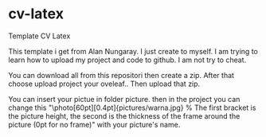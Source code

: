 # cv-latex
Template CV Latex

This template i get from Alan Nungaray.
I just create to myself.
I am trying to learn how to upload my project and code to github.
I am not try to cheat.

You can download all from this repositori
then create a zip.
After that choose upload project your oveleaf..
Then upload that zip.

You can insert your pictue in folder picture.
then in the project you can change this "\photo[60pt][0.4pt]{pictures/warna.jpg} % The first bracket is the picture height, the second is the thickness of the frame around the picture (0pt for no frame)" with your picture's name.
